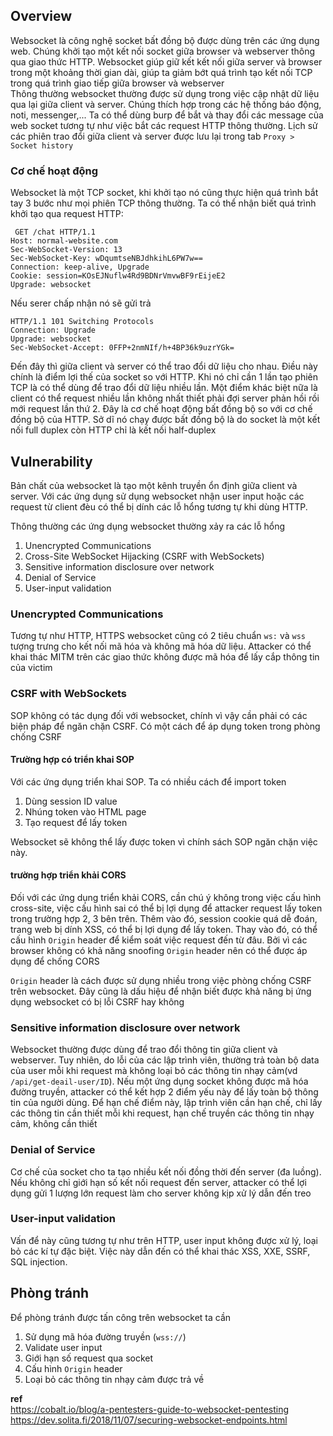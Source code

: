 ## Overview  
Websocket là công nghệ socket bất đồng bộ được dùng trên các ứng dụng web. Chúng khởi tạo một kết nối socket giữa browser và webserver thông qua giao thức HTTP. 
Websocket giúp giữ kết kết nối giữa server và browser trong một khoảng thời gian dài, giúp ta giảm bớt quá trình tạo kết nối TCP trong quá trình giao tiếp giữa 
browser và webserver  
Thông thường websocket thường được sử dụng trong việc cập nhật dữ liệu qua lại giữa client và server. Chúng thích hợp trong các hệ thống báo động, noti, messenger,...
Ta có thể dùng burp để bắt và thay đổi các message của web socket tương tự như việc bắt các request HTTP thông thường. Lịch sử các phiên trao đổi giữa client và
server được lưu lại trong tab `Proxy > Socket history`
### Cơ chế hoạt động  
Websocket là một TCP socket, khi khởi tạo nó cũng thực hiện quá trình bắt tay 3 bước như mọi phiên TCP thông thường. Ta có thể nhận biết quá trình khởi tạo qua 
request HTTP:
```
 GET /chat HTTP/1.1
Host: normal-website.com
Sec-WebSocket-Version: 13
Sec-WebSocket-Key: wDqumtseNBJdhkihL6PW7w==
Connection: keep-alive, Upgrade
Cookie: session=KOsEJNuflw4Rd9BDNrVmvwBF9rEijeE2
Upgrade: websocket 
```  
Nếu serer chấp nhận nó sẽ gửi trả  
```
HTTP/1.1 101 Switching Protocols
Connection: Upgrade
Upgrade: websocket
Sec-WebSocket-Accept: 0FFP+2nmNIf/h+4BP36k9uzrYGk= 
```  
Đến đây thì giữa client và server có thể trao đổi dữ liệu cho nhau. Điều này chính là điểm lợi thế của socket so với HTTP. Khi nó chỉ cần 1 lần tạo phiên TCP là có
thể dùng để trao đổi dữ liệu nhiều lần. Một điểm khác biệt nữa là client có thể request nhiều lần không nhất thiết phải đợi server phản hồi rồi mới request lần thứ 2. 
Đây là cơ chế hoạt động bất đồng bộ so với cơ chế đồng bộ của HTTP. Sở dĩ nó chạy được bất đồng bộ là do socket là một kết nối full duplex còn HTTP chỉ là kết nối
half-duplex  
## Vulnerability  
Bản chất của websocket là tạo một kênh truyền ổn định giữa client và server. Với các ứng dụng sử dụng websocket nhận user input hoặc các request từ client đèu có 
thể bị dính các lỗ hổng tương tự khi dùng HTTP.  

Thông thường các ứng dụng websocket thường xảy ra các lỗ hổng

1.  Unencrypted Communications
2.  Cross-Site WebSocket Hijacking (CSRF with WebSockets)
3.  Sensitive information disclosure over network
4.  Denial of Service
5.  User-input validation    

### Unencrypted Communications  
Tương tự như HTTP, HTTPS websocket cũng có 2 tiêu chuẩn `ws:` và `wss` tượng trưng cho kết nối mã hóa và không mã hóa dữ liệu. Attacker có thể khai thác MITM trên
các giao thức không được mã hóa để lấy cắp thông tin của victim  

### CSRF with WebSockets  
SOP không có tác dụng đối với websocket, chính vì vậy cần phải có các biện pháp để ngăn chặn CSRF. Có một cách để áp dụng token trong phòng chống CSRF  

#### Trường hợp có triển khai SOP  
Với các ứng dụng triển khai SOP. Ta có nhiều cách để import token  
1. Dùng session ID value
2. Nhúng token vào HTML page  
3. Tạo request để lấy token  

Websocket sẽ không thể lấy được token vì chính sách SOP ngăn chặn việc này. 

#### trường hợp triển khải CORS  
Đối với các ứng dụng triển khải CORS, cần chú ý không trong việc cấu hình cross-site, việc cấu hình sai có thể bị lợi dụng để attacker request lấy token trong trường
hợp 2, 3 bên trên. Thêm vào đó, session cookie quá dễ đoán, trang web bị dính XSS, có thể bị lợi dụng để lấy token. Thay vào đó, có thể cấu hình `Origin` header 
để kiểm soát việc request đến từ đâu. Bởi vì các browser không có khả năng snoofing `Origin` header nên có thể được áp dụng để chống CORS   

`Origin` header là cách được sử dụng nhiều trong việc phòng chống CSRF trên websocket. Đây cũng là dấu hiệu để nhận biết được khả năng bị ứng dụng websocket có bị
lỗi CSRF hay không 
### Sensitive information disclosure over network  
Websocket thường được dùng để trao đổi thông tin giữa client và webserver. Tuy nhiên, do lỗi của các lập trình viên, thường trả toàn bộ data của user mỗi khi request
mà không loại bỏ các thông tin nhạy cảm(vd `/api/get-deail-user/ID`). Nếu một ứng dụng socket không được mã hóa đường truyền, attacker có thể kết hợp 2 điểm yếu này để lấy toàn bộ thông tin của
người dùng. Để hạn chế điểm này, lập trình viên cần hạn chế, chỉ lấy các thông tin cần thiết mỗi khi request, hạn chế truyền các thông tin nhạy cảm, không cần thiết

### Denial of Service  
Cơ chế của socket cho ta tạo nhiều kết nối đồng thời đến server (đa luồng). Nếu không chỉ giới hạn số kết nối request đến server, attacker có thể lợi dụng gửi 1 lượng
lớn request làm cho server không kịp xử lý dẫn đến treo 

### User-input validation  
Vấn để này cũng tương tự như trên HTTP, user input không được xử lý, loại bỏ các kí tự đặc biệt. Việc này dẫn đến có thể khai thác XSS, XXE, SSRF, SQL injection.  

## Phòng tránh  
Để phòng tránh được tấn công trên websocket ta cần  
1. Sử dụng mã hóa đường truyền (`wss://`)  
2. Validate user input  
3. Giới hạn số request qua socket  
4. Cấu hình `Origin` header    
5. Loại bỏ các thông tin nhạy cảm được trả về   

**ref**  
https://cobalt.io/blog/a-pentesters-guide-to-websocket-pentesting  
https://dev.solita.fi/2018/11/07/securing-websocket-endpoints.html  



